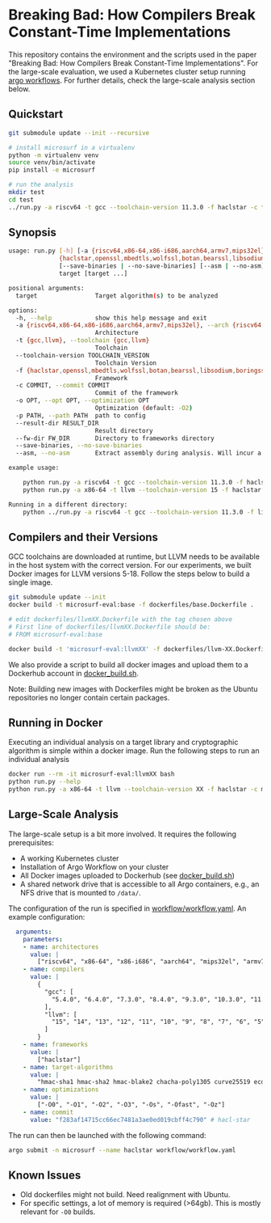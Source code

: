 # Breaking Bad: How Compilers Break Constant-Time Implementations

This repository contains the environment and the scripts used in the paper "Breaking Bad: How Compilers Break Constant-Time Implementations". For the large-scale evaluation, we used a Kubernetes cluster setup running [argo workflows](https://argoproj.github.io/argo-workflows/). For further details, check the large-scale analysis section below.

## Quickstart

```bash
git submodule update --init --recursive

# install microsurf in a virtualenv
python -m virtualenv venv
source venv/bin/activate
pip install -e microsurf

# run the analysis
mkdir test
cd test
../run.py -a riscv64 -t gcc --toolchain-version 11.3.0 -f haclstar -c f283af14715cc66ec7481a3ae0ed019cbff4c790 -o="-O2" --fw-dir ../src/frameworks -p ../config.json hmac-sha2
```

## Synopsis

```bash
usage: run.py [-h] [-a {riscv64,x86-64,x86-i686,aarch64,armv7,mips32el}] [-t {gcc,llvm}] --toolchain-version TOOLCHAIN_VERSION -f
              {haclstar,openssl,mbedtls,wolfssl,botan,bearssl,libsodium,boringssl} -c COMMIT [-o OPT] [-p PATH] [--result-dir RESULT_DIR] [--fw-dir FW_DIR]
              [--save-binaries | --no-save-binaries] [--asm | --no-asm]
              target [target ...]

positional arguments:
  target                Target algorithm(s) to be analyzed

options:
  -h, --help            show this help message and exit
  -a {riscv64,x86-64,x86-i686,aarch64,armv7,mips32el}, --arch {riscv64,x86-64,x86-i686,aarch64,armv7,mips32el}
                        Architecture
  -t {gcc,llvm}, --toolchain {gcc,llvm}
                        Toolchain
  --toolchain-version TOOLCHAIN_VERSION
                        Toolchain Version
  -f {haclstar,openssl,mbedtls,wolfssl,botan,bearssl,libsodium,boringssl}, --framework {haclstar,openssl,mbedtls,wolfssl,botan,bearssl,libsodium,boringssl}
                        Framework
  -c COMMIT, --commit COMMIT
                        Commit of the framework
  -o OPT, --opt OPT, --optimization OPT
                        Optimization (default: -O2)
  -p PATH, --path PATH  path to config
  --result-dir RESULT_DIR
                        Result directory
  --fw-dir FW_DIR       Directory to frameworks directory
  --save-binaries, --no-save-binaries
  --asm, --no-asm       Extract assembly during analysis. Will incur a memory and performance overhead if enabled.

example usage:

    python run.py -a riscv64 -t gcc --toolchain-version 11.3.0 -f haclstar -c main -o="-O3" hmac-sha2
    python run.py -a x86-64 -t llvm --toolchain-version 15 -f haclstar -c main -o="-O0" hmac-sha2

Running in a different directory:
    python ../run.py -a riscv64 -t gcc --toolchain-version 11.3.0 -f libsodium -c stable -o="-O2" --fw-dir ../src/frameworks -p ../config.json hmac-sha2
```

## Compilers and their Versions

GCC toolchains are downloaded at runtime, but LLVM needs to be available in the host system with the correct version. For our experiments, we built Docker images for LLVM versions 5-18. Follow the steps below to build a single image.

```bash
git submodule update --init
docker build -t microsurf-eval:base -f dockerfiles/base.Dockerfile .

# edit dockerfiles/llvmXX.Dockerfile with the tag chosen above
# First line of dockerfiles/llvmXX.Dockerfile should be: 
# FROM microsurf-eval:base

docker build -t 'microsurf-eval:llvmXX' -f dockerfiles/llvm-XX.Dockerfile .
```

We also provide a script to build all docker images and upload them to a Dockerhub account in [docker_build.sh](docker_build.sh).

Note: Building new images with Dockerfiles might be broken as the Ubuntu repositories no longer contain certain packages.

## Running in Docker

Executing an individual analysis on a target library and cryptographic algorithm is simple within a docker image. Run the following steps to run an individual analysis

```bash
docker run --rm -it microsurf-eval:llvmXX bash
python run.py --help
python run.py -a x86-64 -t llvm --toolchain-version XX -f haclstar -c main -o="-O0" hmac-sha2
```

## Large-Scale Analysis

The large-scale setup is a bit more involved. It requires the following prerequisites:

- A working Kubernetes cluster
- Installation of Argo Workflow on your cluster
- All Docker images uploaded to Dockerhub (see [docker_build.sh](docker_build.sh))
- A shared network drive that is accessible to all Argo containers, e.g., an NFS drive that is mounted to `/data/`.

The configuration of the run is specified in [workflow/workflow.yaml](workflow/workflow.yaml). An example configuration:

```yaml
  arguments:
    parameters:
    - name: architectures
      value: |
        ["riscv64", "x86-64", "x86-i686", "aarch64", "mips32el", "armv7"]
    - name: compilers
      value: |
        {
          "gcc": [
            "5.4.0", "6.4.0", "7.3.0", "8.4.0", "9.3.0", "10.3.0", "11.3.0"
          ],
          "llvm": [
            "15", "14", "13", "12", "11", "10", "9", "8", "7", "6", "5"
          ]
        }
    - name: frameworks
      value: |
        ["haclstar"]
    - name: target-algorithms
      value: |
        "hmac-sha1 hmac-sha2 hmac-blake2 chacha-poly1305 curve25519 ecdh-p256 ecdsa rsa"
    - name: optimizations
      value: |
        ["-O0", "-O1", "-O2", "-O3", "-Os", "-Ofast", "-Oz"]
    - name: commit
      value: "f283af14715cc66ec7481a3ae0ed019cbff4c790" # hacl-star
```

The run can then be launched with the following command:

```bash
argo submit -n microsurf --name haclstar workflow/workflow.yaml
```

## Known Issues

- Old dockerfiles might not build. Need realignment with Ubuntu.
- For specific settings, a lot of memory is required (>64gb). This is mostly relevant for `-O0` builds.
